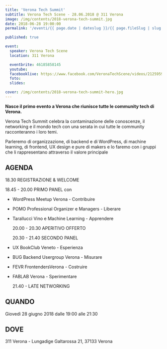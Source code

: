 ```yaml
---
title: 'Verona Tech Summit'
subtitle: Verona Tech Scene - 28.06.2018 @ 311 Verona
image: /img/contents/2018-verona-tech-summit.jpg
date: 2018-06-28 19:00:00
permalink: '/eventi/{{ page.date | dateslug }}/{{ page.fileSlug | slug }}/index.html'

published: true

event:
  speaker: Verona Tech Scene
  location: 311 Verona

  eventbrite: 46185858145
  youtube:
  facebooklive: https://www.facebook.com/VeronaTechScene/videos/2125959077423863/
  foto:
  slides:

cover: /img/contents/2018-verona-tech-summit-hero.jpg
---
```


**Nasce il primo evento a Verona che riunisce tutte le community tech di Verona.**

Verona Tech Summit celebra la contaminazione delle conoscenze, il networking e il mondo tech con una serata in cui tutte le community racconteranno i loro temi.

Parleremo di organizzazione, di backend e di WordPress, di machine learning, di frontend, UX design e pure di makers e lo faremo con i gruppi che li rappresentano attraverso il valore principale

## AGENDA

18.30 REGISTRAZIONE & WELCOME

18.45 - 20.00 PRIMO PANEL con

- WordPress Meetup Verona - Contribuire
- POMO Professional Organizer e Managers - Liberare
- Tarallucci Vino e Machine Learning - Apprendere

  20.00 - 20.30 APERITIVO OFFERTO

  20.30 - 21.40 SECONDO PANEL

- UX BookClub Veneto - Esperienza
- BUG Backend Usergroup Verona - Misurare
- FEVR FrontendersVerona - Costruire
- FABLAB Verona - Sperimentare

  21.40 - LATE NETWORKING

## QUANDO

Giovedì 28 giugno 2018 dalle 19:00 alle 21:30

## DOVE

311 Verona - Lungadige Galtarossa 21, 37133 Verona
